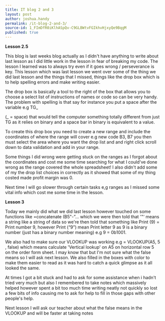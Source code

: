 ```yaml
---
title: IT blog 2 and 3
layout: post
author: joshua.handy
permalink: /it-blog-2-and-3/
source-id: 1_FImDfR0iKlhASpQv-C9GLBWtvFGIkhvHjxyQe9BqgM
published: true
---
```

**Lesson 2.5**

This blog is last weeks blog actually as I didn't have anything to write about last lesson as I did little work in the lesson in fear of breaking my code. The lesson I learned was to always try even if it goes wrong / perseverance is key. This lesson which was last lesson we went over some of the thing we did last lesson and the things that I missed, things like the drop box which is to help spelling errors and make writing easier.

The drop box is basically a tool to the right of the box that allows you to choose a select list of instructions of names or code so can be very handy. The problem with spelling is that say for instance you put a space after the variable e.g TG_  

(_ = space) that would tell the computer something totally different from just TG as it relies on binary and a space bar in binary is equivalent to a value. 

To create this drop box you need to create a new range and include the coordinates of where the range will cover e.g new code B3, B7 you then must select the area where you want the drop list and and right click scroll down to data validation and add in your range.

Some things I did wrong were getting stuck on the ranges as I forgot about the coordinates and cost me some time searching for what I could've done wrong as the range covered the whole spreadsheet! I also didn't add some of my the drop list choices in correctly as it showed that some of my thing costed made profit margin was 0. 

Next time I will go slower through certain tasks e,g ranges as I missed some vital info which cost me some time in the lesson.

**Lesson 3**

Today we mainly did what we did last lesson however touched on some functions like =concatenate (B5"-”...  which we were then told that '"‘ means a string like a string of data so we're then told that something like Print (9) = Print number 9, however Print (“9”) mean Print letter 9 as 9 is a binary number (just has a binary number meaning) e.g 9 = 0b1001.

We also had to make sure our VLOOKUP was working e.g = VLOOKUP(A5, 5 , false) which means calculate 'Vertical lookup' on A5 on horizontal row 5 on the order form sheet. I may know that but I'm not sure what the false means so I will ask next lesson. We also filled in the boxes with color to make them easier to read as it was hard to catch a quick glimpse as it all looked the same.

At times I got a bit stuck and had to ask for some assistance when i hadn't tried very much but also I remembered to take notes which massively helped however spent a bit too much time writing neatly not quickly so lost a few bits of info causing me to ask for help to fill in those gaps with other people's help.

Next lesson I will ask our teacher about what the false means in the VLOOKUP and will be faster at taking notes

